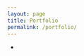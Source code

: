 ```yaml
---
layout: page
title: Portfolio
permalink: /portfolio/
---
```

<ul>
  <li>
    <a id="ucla_dogs" class="fancybox" rel="group" href="../img/ucla_dogs.jpg" title="UCLA | Therapy Dogs Flyer"><img src="../img/ucla_dogs.jpg" alt="" /></a>
  </li>  
    <a id="ucla_dogs02" class="fancybox" rel="group" href="../img/ucla_dogs02.jpg" title="UCLA | Therapy Dogs Wayfinding"><img src="../img/ucla_dogs02.jpg" alt="" /></a>
  </li>  
    <a id="ucla_top8" class="fancybox" rel="group" href="../img/ucla_top8.jpg" title="UCLA | Top 8 Things Flyer"><img src="../img/ucla_top8.jpg" alt="" /></a>
  </li>
    <a id="ucla_top10" class="fancybox" rel="group" href="../img/ucla_top10.jpg" title="UCLA | Top 10 Things Flyer"><img src="../img/ucla_top10.jpg" alt="" /></a>
  </li>
